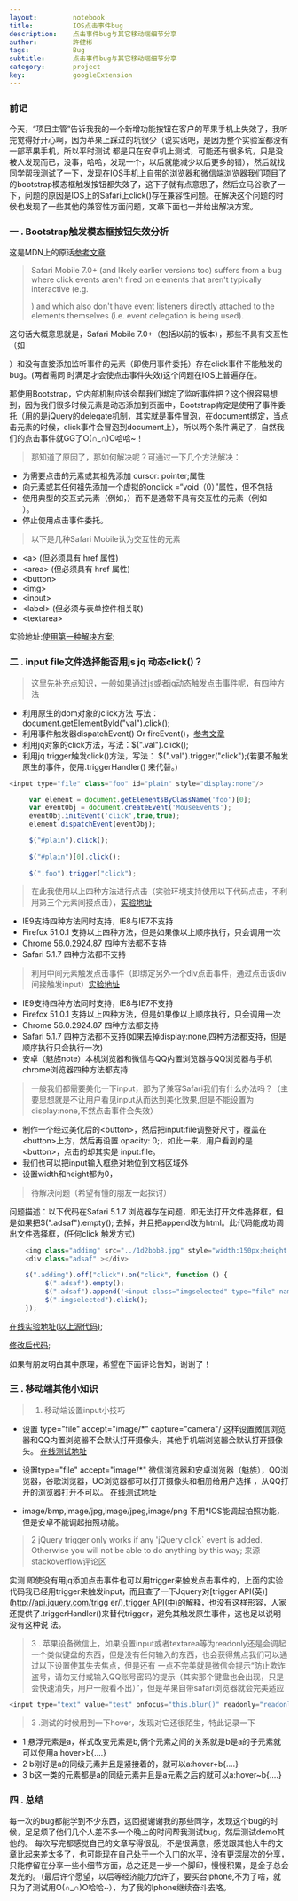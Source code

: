 ```yaml
---
layout:     	notebook
title:     	    IOS点击事件bug
description:    点击事件bug与其它移动端细节分享
author:     	許健彬
tags:      	    Bug
subtitle:     	点击事件bug与其它移动端细节分享
category:     	project
key:            googleExtension
---
```


### 前记
今天，“项目主管”告诉我我的一个新增功能按钮在客户的苹果手机上失效了，我听完觉得好开心啊，因为苹果上踩过的坑很少（说实话吧，是因为整个实验室都没有一部苹果手机，所以平时测试
都是只在安卓机上测试，可能还有很多坑，只是没被人发现而已，没事，哈哈，发现一个，以后就能减少以后更多的错），然后就找同学帮我测试了一下，发现在IOS手机上自带的浏览器和微信端浏览器我们项目了的bootstrap模态框触发按钮都失效了，这下子就有点意思了，然后立马谷歌了一下，问题的原因是IOS上的Safari上click()存在兼容性问题。在解决这个问题的时候也发现了一些其他的兼容性方面问题，文章下面也一并给出解决方案。

### 一 . Bootstrap触发模态框按钮失效分析
这是MDN上的原话[参考文章](https://developer.mozilla.org/en-US/docs/Web/Events/click#Safari_Mobile)
> Safari Mobile 7.0+ (and likely earlier versions too) suffers from a bug where click events aren't fired on elements that aren't typically interactive (e.g. <div>) and which also don't have event listeners directly attached to the elements themselves (i.e. event delegation is being used). 

这句话大概意思就是，Safari Mobile 7.0+（包括以前的版本），那些不具有交互性（如 <div>）和没有直接添加监听事件的元素（即使用事件委托）存在click事件不能触发的bug。(两者需同
时满足才会使点击事件失效)这个问题在IOS上普遍存在。

那使用Bootstrap，它内部机制应该会帮我们绑定了监听事件把？这个很容易想到，因为我们很多时候元素是动态添加到页面中，Bootstrap肯定是使用了事件委托（用的是jQuery的delegate机制，其实就是事件冒泡，在document绑定，当点击元素的时候，click事件会冒泡到document上），所以两个条件满足了，自然我们的点击事件就GG了O(∩_∩)O哈哈~！

> 那知道了原因了，那如何解决呢？可通过一下几个方法解决： 

* 为需要点击的元素或其祖先添加 cursor: pointer;属性
* 向元素或其任何祖先添加一个虚拟的onclick =“void（0）”属性，但不包括<body>
* 使用典型的交互式元素（例如，<a>）而不是通常不具有交互性的元素（例如<div>）。
* 停止使用点击事件委托。

> 以下是几种Safari Mobile认为交互性的元素
* &lt;a&gt; (但必须具有 href 属性)
* &lt;area&gt; (但必须具有 href 属性)
* &lt;button&gt;
* &lt;img&gt;
* &lt;input&gt;
* &lt;label&gt; (但必须与表单控件相关联)
* &lt;textarea&gt;

实验地址:[使用第一种解决方案](http://123.207.255.211:9999/2017-4-25-Test/bootstrapTest1.html);


### 二 . input file文件选择能否用js jq 动态click()？
 
> 这里先补充点知识，一般如果通过js或者jq动态触发点击事件呢，有四种方法

* 利用原生的dom对象的click方法 写法：document.getElementById("val").click();
* 利用事件触发器dispatchEvent() Or fireEvent()，[参考文章](http://blog.csdn.net/magic__man/article/details/51831227)
* 利用jq对象的click方法，写法：$(".val").click();
* 利用jq trigger触发click()方法，写法： $(".val").trigger("click");(若要不触发原生的事件，使用.triggerHandler() 来代替。)

```javascript
<input type="file" class="foo" id="plain" style="display:none"/>
```
```javascript
	 var element = document.getElementsByClassName('foo')[0];
	 var eventObj = document.createEvent('MouseEvents');
	 eventObj.initEvent('click',true,true);
	 element.dispatchEvent(eventObj);

	 $("#plain").click(); 
	 
	 $("#plain")[0].click(); 
	 
	 $(".foo").trigger("click");
```
> 在此我使用以上四种方法进行点击（实验环境支持使用以下代码点击，不利用第三个元素间接点击），[实验地址](http://123.207.255.211:9999/2017-4-25-Test/inputTest1.html)

* IE9支持四种方法同时支持，IE8与IE7不支持
* Firefox 51.0.1 支持以上四种方法，但是如果像以上顺序执行，只会调用一次
* Chrome 56.0.2924.87 四种方法都不支持
* Safari 5.1.7  四种方法都不支持

> 利用中间元素触发点击事件（即绑定另外一个div点击事件，通过点击该div间接触发input）[实验地址](http://123.207.255.211:9999/2017-4-25-Test/inputTest2.html)

* IE9支持四种方法同时支持，IE8与IE7不支持
* Firefox 51.0.1 支持以上四种方法，但是如果像以上顺序执行，只会调用一次
* Chrome 56.0.2924.87 四种方法都支持
* Safari 5.1.7  四种方法都不支持(如果去掉display:none,四种方法都支持，但是顺序执行只会执行一次)
* 安卓（魅族note）本机浏览器和微信与QQ内置浏览器与QQ浏览器与手机chrome浏览器四种方法都支持

> 一般我们都需要美化一下input，那为了兼容Safari我们有什么办法吗？（主要思想就是不让用户看见input从而达到美化效果,但是不能设置为display:none,不然点击事件会失效）

* 制作一个经过美化后的&lt;button&gt;，然后把input:file调整好尺寸，覆盖在&lt;button&gt;上方，然后再设置 opacity: 0;，如此一来，用户看到的是&lt;button&gt;，点击的却其实是
input:file。
* 我们也可以把input输入框绝对地位到文档区域外
* 设置width和height都为0，

> 待解决问题（希望有懂的朋友一起探讨）

问题描述：以下代码在Safari 5.1.7 浏览器存在问题，即无法打开文件选择框，但是如果把$(".adsaf").empty(); 去掉，并且把append改为html。此代码能成功调出文件选择框，(任何click
触发方式)

```javascript
	<img class="addimg" src="../1d2bbb8.jpg" style="width:150px;height:150px;background:black;"/>
	<div class="adsaf" ></div>
```
```javascript
	$(".addimg").off("click").on("click", function () {
         $(".adsaf").empty(); 
         $(".adsaf").append('<input class="imgselected" type="file" name="ch_userphoto" accept="image/bmp" style="width:0;height:0" > ');
		 $(".imgselected").click();
	});
```
[在线实验地址(以上源代码)](http://123.207.255.211:9999/2017-4-25-Test/inputTest3.html);

[修改后代码](http://123.207.255.211:9999/2017-4-25-Test/inputTest4.html);

如果有朋友明白其中原理，希望在下面评论告知，谢谢了！

### 三 . 移动端其他小知识

> 1. 移动端设置input小技巧

  * 设置 type="file" accept="image/*" capture="camera"/ 这样设置微信浏览器和QQ内置浏览器不会默认打开摄像头，其他手机端浏览器会默认打开摄像头。
  [在线测试地址](http://123.207.255.211:9999/2017-4-25-Test/inputTest5.html)

  * 设置type="file" accept="image/*" 微信浏览器和安卓浏览器（魅族），QQ浏览器，谷歌浏览器，UC浏览器都可以打开摄像头和相册给用户选择 ，从QQ打开的浏览器打开不可以。
  [在线测试地址](http://123.207.255.211:9999/2017-4-25-Test/inputTest6.html)

  * image/bmp,image/jpg,image/jpeg,image/png  不用*IOS能调起拍照功能，但是安卓不能调起拍照功能。


> 2 jQuery trigger only works if any 'jQuery click` event is added. Otherwise you will not be able to do anything by this way;  来源stackoverflow评论区

实测 即使没有用jq添加点击事件也可以用trigger来触发点击事件的，上面的实验代码我已经用trigger来触发input，而且查了一下Jquery对[trigger API(英)](http://api.jquery.com/trigg
er/),[trigger API(中)](http://www.jquery123.com/trigger/)的解释，也没有这样形容，人家还提供了.triggerHandler()来替代trigger，避免其触发原生事件，这也足以说明没有这种说
法。

> 3 . 苹果设备微信上，如果设置input或者textarea等为readonly还是会调起一个类似键盘的东西，但是没有任何输入的东西，也会获得焦点我们可以通过以下设置使其失去焦点，但是还有
一点不完美就是微信会提示“防止欺诈盗号，请勿支付或输入QQ账号密码的提示（其实那个键盘也会出现，只是会快速消失，用户一般看不出）”，但是苹果自带safari浏览器就会完美适应

```javascript
<input type="text" value="test" onfocus="this.blur()" readonly="readonly" >
```

> 3 .测试的时候用到一下hover，发现对它还很陌生，特此记录一下

* 1 悬浮元素是a，样式改变元素是b,俩个元素之间的关系就是b是a的子元素就可以使用a:hover>b{....}
* 2 b刚好是a的同级元素并且是紧接着的，就可以a:hover+b{....}
* 3 b这一类的元素都是a的同级元素并且是a元素之后的就可以a:hover~b{....}

### 四 . 总结

每一次的bug都能学到不少东西，这回挺谢谢我的那些同学，发现这个bug的时候，足足烦了他们几个人差不多一个晚上的时间帮我测试bug，然后测试demo其他的。
每次写完都感觉自己的文章写得很乱，不是很满意，感觉跟其他大牛的文章比起来差太多了，也可能现在自己处于一个入门的水平，没有更深层次的分享，只能停留在分享一些小细节方面，总之还是一步一个脚印，慢慢积累，是金子总会发光的。（最后许个愿望，以后等经济能力允许了，要买台iphone,不为了啥，就只为了测试用O(∩_∩)O哈哈~），为了我的Iphone继续奋斗去咯。